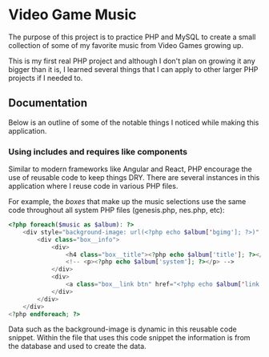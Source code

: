 # Video Game Music

The purpose of this project is to practice PHP and MySQL to create a small collection of some of my favorite music from Video Games growing up.

This is my first real PHP project and although I don't plan on growing it any bigger than it is, I learned several things that I can apply to other larger PHP projects if I needed to.


## Documentation

Below is an outline of some of the notable things I noticed while making this application.

### Using includes and requires like components

Similar to modern frameworks like Angular and React, PHP encourage the use of reusable code to keep things DRY.  There are several instances in this application where I reuse code in various PHP files.

For example, the *boxes* that make up the music selections use the same code throughout all system PHP files (genesis.php, nes.php, etc):

```php
<?php foreach($music as $album): ?>
    <div style="background-image: url(<?php echo $album['bgimg']; ?>)" class="box">
        <div class="box__info">
            <div>
                <h4 class="box__title"><?php echo $album['title']; ?></h4>
                <!-- <p><?php echo $album['system']; ?></p> -->
            </div>
            <div>
                <a class="box__link btn" href="<?php echo $album['link']; ?>">Listen</a>
            </div>
        </div>
    </div>
<?php endforeach; ?>
```

Data such as the background-image is dynamic in this reusable code snippet.  Within the file that uses this code snippet the information is from the database and used to create the data.
